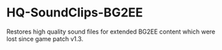 # HQ-SoundClips-BG2EE
Restores high quality sound files for extended BG2EE content which were lost since game patch v1.3.
